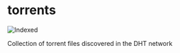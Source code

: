 torrents 
========
![Indexed](https://img.shields.io/badge/indexed-148722-blue)

Collection of torrent files discovered in the DHT network
